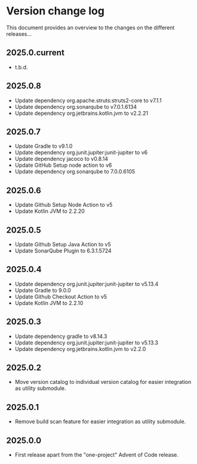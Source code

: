 # Version change log
This document provides an overview to the changes on the different releases...

## 2025.0.current
* t.b.d.

## 2025.0.8
* Update dependency org.apache.struts:struts2-core to v7.1.1
* Update dependency org.sonarqube to v7.0.1.6134
* Update dependency org.jetbrains.kotlin.jvm to v2.2.21

## 2025.0.7
* Update Gradle to v9.1.0
* Update dependency org.junit.jupiter:junit-jupiter to v6
* Update dependency jacoco to v0.8.14
* Update GitHub Setup node action to v6
* Update dependency org.sonarqube to 7.0.0.6105

## 2025.0.6
* Update Github Setup Node Action to v5
* Update Kotlin JVM to 2.2.20

## 2025.0.5
* Update Github Setup Java Action to v5
* Update SonarQube Plugin to 6.3.1.5724

## 2025.0.4
* Update dependency org.junit.jupiter:junit-jupiter to v5.13.4
* Update Gradle to 9.0.0
* Update Github Checkout Action to v5
* Update Kotlin JVM to 2.2.10

## 2025.0.3
* Update dependency gradle to v8.14.3
* Update dependency org.junit.jupiter:junit-jupiter to v5.13.3
* Update dependency org.jetbrains.kotlin.jvm to v2.2.0

## 2025.0.2
* Move version catalog to individual version catalog for easier integration as utility submodule.

## 2025.0.1
* Remove build scan feature for easier integration as utility submodule.

## 2025.0.0
* First release apart from the "one-project" Advent of Code release.













